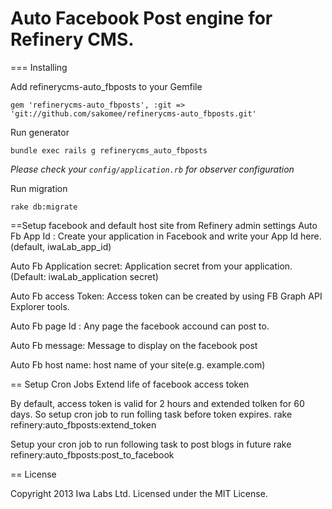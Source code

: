 # Auto Facebook Post engine for Refinery CMS.

=== Installing

Add refinerycms-auto_fbposts to your Gemfile

    gem 'refinerycms-auto_fbposts', :git => 'git://github.com/sakomee/refinerycms-auto_fbposts.git'

Run generator

    bundle exec rails g refinerycms_auto_fbposts

*Please check your `config/application.rb` for observer configuration*

Run migration

    rake db:migrate

==Setup facebook and default host site from Refinery admin settings
Auto Fb App Id : Create your application in Facebook and write your App Id here. (default, iwaLab_app_id)

Auto Fb Application secret: Application secret from your application. (Default: iwaLab_application secret)

Auto Fb access Token: Access token can be created by using FB Graph API Explorer tools.

Auto Fb page Id : Any page the facebook accound can post to.

Auto Fb message: Message to display on the facebook post

Auto Fb host name: host name of your site(e.g. example.com)


== Setup Cron Jobs
Extend life of facebook access token

By default, access token is valid for 2 hours and extended tolken for 60 days. So setup cron job to run folling task before token expires.
	rake refinery:auto_fbposts:extend_token


Setup your cron  job to run following task to post blogs in future
	rake refinery:auto_fbposts:post_to_facebook

== License

Copyright 2013 Iwa Labs Ltd. Licensed under the MIT License.
